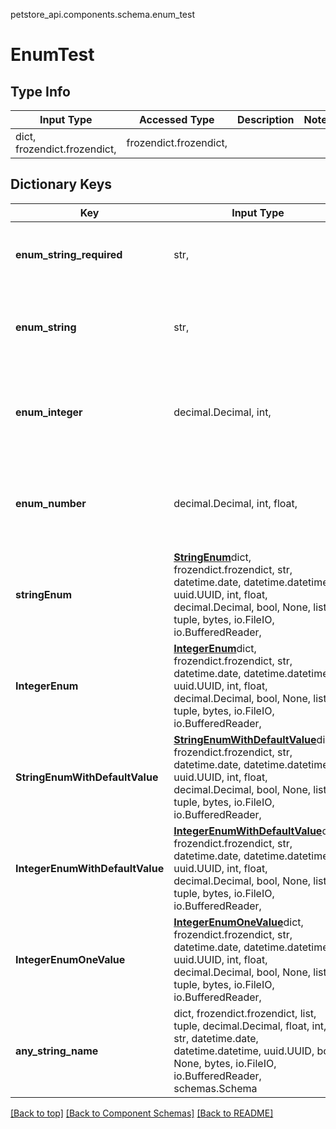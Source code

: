 petstore_api.components.schema.enum_test
# EnumTest

## Type Info
Input Type | Accessed Type | Description | Notes
------------ | ------------- | ------------- | -------------
dict, frozendict.frozendict,  | frozendict.frozendict,  |  |

## Dictionary Keys
Key | Input Type | Accessed Type | Description | Notes
------------ | ------------- | ------------- | ------------- | -------------
**enum_string_required** | str,  | str,  |  | must be one of ["UPPER", "lower", "", ]
**enum_string** | str,  | str,   | [optional] must be one of ["UPPER", "lower", "", ]
**enum_integer** | decimal.Decimal, int,  | decimal.Decimal,   | [optional] must be one of [1, -1, ] value must be a 32 bit integer
**enum_number** | decimal.Decimal, int, float,  | decimal.Decimal,   | [optional] must be one of [1.1, -1.2, ] value must be a 64 bit float
**stringEnum** | [**StringEnum**](string_enum.StringEnum.md)dict, frozendict.frozendict, str, datetime.date, datetime.datetime, uuid.UUID, int, float, decimal.Decimal, bool, None, list, tuple, bytes, io.FileIO, io.BufferedReader,  | [**StringEnum**](string_enum.StringEnum.md)frozendict.frozendict, str, decimal.Decimal, BoolClass, NoneClass, tuple, bytes, io.FileIO  | [optional]
**IntegerEnum** | [**IntegerEnum**](integer_enum.IntegerEnum.md)dict, frozendict.frozendict, str, datetime.date, datetime.datetime, uuid.UUID, int, float, decimal.Decimal, bool, None, list, tuple, bytes, io.FileIO, io.BufferedReader,  | [**IntegerEnum**](integer_enum.IntegerEnum.md)frozendict.frozendict, str, decimal.Decimal, BoolClass, NoneClass, tuple, bytes, io.FileIO  | [optional]
**StringEnumWithDefaultValue** | [**StringEnumWithDefaultValue**](string_enum_with_default_value.StringEnumWithDefaultValue.md)dict, frozendict.frozendict, str, datetime.date, datetime.datetime, uuid.UUID, int, float, decimal.Decimal, bool, None, list, tuple, bytes, io.FileIO, io.BufferedReader,  | [**StringEnumWithDefaultValue**](string_enum_with_default_value.StringEnumWithDefaultValue.md)frozendict.frozendict, str, decimal.Decimal, BoolClass, NoneClass, tuple, bytes, io.FileIO  | [optional]
**IntegerEnumWithDefaultValue** | [**IntegerEnumWithDefaultValue**](integer_enum_with_default_value.IntegerEnumWithDefaultValue.md)dict, frozendict.frozendict, str, datetime.date, datetime.datetime, uuid.UUID, int, float, decimal.Decimal, bool, None, list, tuple, bytes, io.FileIO, io.BufferedReader,  | [**IntegerEnumWithDefaultValue**](integer_enum_with_default_value.IntegerEnumWithDefaultValue.md)frozendict.frozendict, str, decimal.Decimal, BoolClass, NoneClass, tuple, bytes, io.FileIO  | [optional]
**IntegerEnumOneValue** | [**IntegerEnumOneValue**](integer_enum_one_value.IntegerEnumOneValue.md)dict, frozendict.frozendict, str, datetime.date, datetime.datetime, uuid.UUID, int, float, decimal.Decimal, bool, None, list, tuple, bytes, io.FileIO, io.BufferedReader,  | [**IntegerEnumOneValue**](integer_enum_one_value.IntegerEnumOneValue.md)frozendict.frozendict, str, decimal.Decimal, BoolClass, NoneClass, tuple, bytes, io.FileIO  | [optional]
**any_string_name** | dict, frozendict.frozendict, list, tuple, decimal.Decimal, float, int, str, datetime.date, datetime.datetime, uuid.UUID, bool, None, bytes, io.FileIO, io.BufferedReader, schemas.Schema | frozendict.frozendict, tuple, decimal.Decimal, str, bytes, BoolClass, NoneClass, FileIO | any string name can be used but the value must be the correct type | [optional]

[[Back to top]](#top) [[Back to Component Schemas]](../../../README.md#Component-Schemas) [[Back to README]](../../../README.md)
